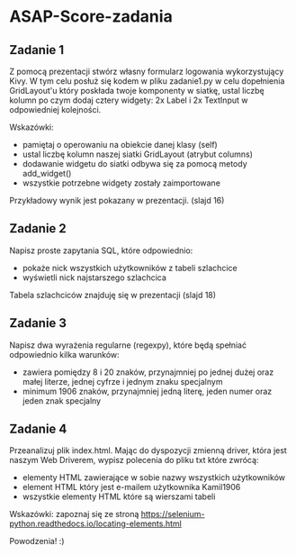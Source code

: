 # ASAP-Score-zadania

## Zadanie 1

Z pomocą prezentacji stwórz własny formularz logowania wykorzystujący Kivy.
W tym celu posłuż się kodem w pliku zadanie1.py w celu dopełnienia GridLayout'u który poskłada twoje komponenty w siatkę, ustal liczbę kolumn po czym dodaj cztery widgety: 2x Label i 2x TextInput w odpowiedniej kolejności.

Wskazówki:
- pamiętaj o operowaniu na obiekcie danej klasy (self)
- ustal liczbę kolumn naszej siatki GridLayout (atrybut columns)
- dodawanie widgetu do siatki odbywa się za pomocą metody add_widget()
- wszystkie potrzebne widgety zostały zaimportowane

Przykładowy wynik jest pokazany w prezentacji. (slajd 16)

## Zadanie 2

Napisz proste zapytania SQL, które odpowiednio:
- pokaże nick wszystkich użytkowników z tabeli szlachcice
- wyświetli nick najstarszego szlachcica

Tabela szlachciców znajduję się w prezentacji (slajd 18)

## Zadanie 3
Napisz dwa wyrażenia regularne (regexpy), które będą spełniać odpowiednio kilka warunków:
- zawiera pomiędzy 8 i 20 znaków, przynajmniej po jednej dużej oraz małej literze, jednej cyfrze i jednym znaku specjalnym
- minimum 1906 znaków, przynajmniej jedną literę, jeden numer oraz jeden znak specjalny

## Zadanie 4

Przeanalizuj plik index.html. Mając do dyspozycji zmienną driver, która jest naszym Web Driverem, wypisz polecenia do pliku txt które zwrócą:
- elementy HTML zawierające w sobie nazwy wszystkich użytkowników
- element HTML który jest e-mailem użytkownika Kamil1906
- wszystkie elementy HTML które są wierszami tabeli

Wskazówki: zapoznaj się ze stroną https://selenium-python.readthedocs.io/locating-elements.html

Powodzenia! :)
